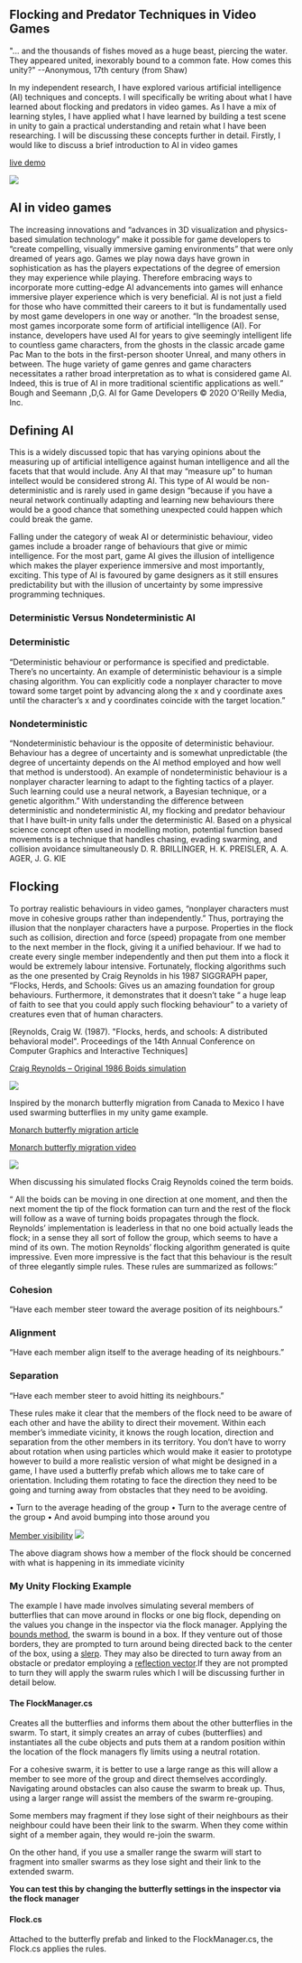 ## Flocking and Predator Techniques in Video Games

"... and the thousands of fishes moved as a huge beast, piercing the water. They appeared united, inexorably bound to a common fate. How comes this unity?"
 --Anonymous, 17th century (from Shaw)

In my independent research, I have explored various artificial intelligence (AI) techniques and concepts. I will specifically be writing about what I have learned about flocking and predators in video games. As I have a mix of learning styles, I have applied what I have learned by building a test scene in unity to gain a practical understanding and retain what I have been researching. I will be discussing these concepts further in detail. Firstly, I would like to discuss a brief introduction to AI in video games


[live demo](https://vimeo.com/431711050)


![](1.PNG)

## AI in video games

The increasing innovations and “advances in 3D visualization and physics-based simulation technology” make it possible for game developers to “create compelling, visually immersive gaming environments” that were only dreamed of years ago.
Games we play nowa days have grown in sophistication as has the players expectations of the degree of emersion they may experience while playing.  Therefore embracing ways to incorporate more cutting-edge AI advancements into games will enhance immersive player experience which is very beneficial.
AI is not just a field for those who have committed their careers to it but is fundamentally used by most game developers in one way or another.
“In the broadest sense, most games incorporate some form of artificial intelligence (AI). For instance, developers have used AI for years to give seemingly intelligent life to countless game characters, from the ghosts in the classic arcade game Pac Man to the bots in the first-person shooter Unreal, and many others in between. The huge variety of game genres and game characters necessitates a rather broad interpretation as to what is considered game AI. Indeed, this is true of AI in more traditional scientific applications as well.” Bough and Seemann ,D,G. AI for Game Developers © 2020 O'Reilly Media, Inc.

## Defining AI

This is a widely discussed topic that has varying opinions about the measuring up of artificial intelligence against human intelligence and all the facets that that would include. Any AI that may “measure up” to human intellect would be considered strong AI. This  type of AI would be non-deterministic and is rarely used in game design “because if you have a neural network continually adapting and learning new behaviours there would be a good chance that something unexpected could happen which could break the game.

Falling under the category of weak AI or deterministic behaviour, video games include a broader range of behaviours that give or mimic intelligence. For the most part, game AI gives the illusion of intelligence which makes the player experience immersive and most importantly, exciting. This type of AI is favoured by game designers as it still ensures predictability but with the illusion of uncertainty by some impressive programming techniques.  

### Deterministic Versus Nondeterministic AI

### Deterministic

“Deterministic behaviour or performance is specified and predictable. There’s no uncertainty. An example of deterministic behaviour is a simple chasing algorithm. You can explicitly code a nonplayer character to move toward some target point by advancing along the x and y coordinate axes until the character’s x and y coordinates coincide with the target location.”

### Nondeterministic

“Nondeterministic behaviour is the opposite of deterministic behaviour. Behaviour has a degree of uncertainty and is somewhat unpredictable (the degree of uncertainty depends on the AI method employed and how well that method is understood). An example of nondeterministic behaviour is a nonplayer character learning to adapt to the fighting tactics of a player. Such learning could use a neural network, a Bayesian technique, or a genetic algorithm.”
With understanding the difference between deterministic and nondeterministic AI, my flocking and predator behaviour that I have built-in unity falls under the deterministic AI. Based on a physical science concept often used in modelling motion, potential function based movements is a technique that handles chasing, evading swarming, and collision avoidance simultaneously
D. R. BRILLINGER, H. K. PREISLER, A. A. AGER, J. G. KIE

## Flocking

To portray realistic  behaviours in video games, “nonplayer characters must move in cohesive groups rather than independently.” Thus,  portraying the illusion that the nonplayer characters have a purpose. Properties in the flock such as collision, direction and force (speed) propagate from one member to the next member in the flock, giving it a unified behaviour. If we had to create every single member independently and then put them into a flock it would be extremely labour intensive. Fortunately, flocking algorithms such as the one presented by Craig Reynolds in his 1987 SIGGRAPH paper, “Flocks, Herds, and Schools: Gives us an amazing foundation for group behaviours. Furthermore, it demonstrates that it doesn’t take “ a huge leap of faith to see that you could apply such flocking behaviour” to a variety of creatures even that of human characters.

[Reynolds, Craig W. (1987). "Flocks, herds, and schools: A distributed behavioral model". Proceedings of the 14th Annual Conference on Computer Graphics and Interactive Techniques]

[Craig Reynolds – Original 1986 Boids simulation]()


![](2.PNG)

Inspired by the monarch butterfly migration from Canada to Mexico I have used swarming butterflies in my unity game example.

[Monarch butterfly migration article](https://www.nationalgeographic.com/news/2017/10/monarch-butterfly-migration/)

[Monarch butterfly migration video](https://www.youtube.com/watch?v=lWOySU_hAz0)

![](2.PNG)

When discussing his simulated flocks Craig Reynolds coined the term boids.

“ All the boids can be moving in one direction at one moment, and then the next moment the tip of the flock formation can turn and the rest of the flock will follow as a wave of turning boids propagates through the flock. Reynolds’ implementation is leaderless in that no one boid actually leads the flock; in a sense they all sort of follow the group, which seems to have a mind of its own. The motion Reynolds’ flocking algorithm generated is quite impressive. Even more impressive is the fact that this behaviour is the result of three elegantly simple rules. These rules are summarized as follows:”

### Cohesion
“Have each member steer toward the average position of its neighbours.”
### Alignment
“Have each member align itself to the average heading of its neighbours.”
### Separation
“Have each member steer to avoid hitting its neighbours.”

These rules make it clear that the members of the flock need to be aware of each other and have the ability to direct their movement. Within each member’s immediate vicinity,  it knows the rough location, direction and separation from the other members in its territory.
You don’t have to worry about rotation when using particles which would make it easier to prototype however to build a more realistic version of what might be designed in a game,  I have used a butterfly prefab which allows me to take care of orientation. Including them rotating to face the direction they need to be going and turning away from obstacles that they need to be avoiding.

•	Turn to the average heading of the group
•	Turn to the average centre of the group
•	And avoid bumping into those around you

[Member visibility](https://www.oreilly.com/library/view/ai-for-game/0596005555/ch04.html)
![](4.PNG)

The above diagram shows how a member of the flock should be concerned with what is happening in its immediate vicinity

### My Unity Flocking Example

The example I have made involves simulating several members of butterflies that can move around in flocks or one big flock, depending on the values you change in the inspector via the flock manager. Applying the [bounds method](), the swarm is bound in a box. If they venture out of those borders, they are prompted to turn around being directed back to the center of the box, using a [slerp](). They may also be directed to turn away from an obstacle or predator employing a [reflection vector]().If they are not prompted to turn they will apply the swarm rules which I will be discussing further in detail below.

#### The FlockManager.cs  

Creates all the butterflies and informs them about the other butterflies in the swarm. To start, it simply creates an array of cubes (butterflies) and instantiates all the cube objects and puts them at a random position within the location of the flock managers fly limits using a neutral rotation.

For a cohesive swarm, it is better to use a large range as this will allow a member to see more of the group and direct themselves accordingly. Navigating around obstacles can also cause the swarm to break up. Thus, using a larger range will assist the members of the swarm re-grouping.

Some members may fragment if they lose sight of their neighbours as their neighbour could have been their link to the swarm. When they come within sight of a member again, they would re-join the swarm.

On the other hand, if you use a smaller range the swarm will start to fragment into smaller swarms as they lose sight and their link to the extended swarm.

**You can test this by changing the butterfly settings in the inspector via the flock manager**

#### Flock.cs
Attached to the butterfly prefab and linked to the FlockManager.cs, the Flock.cs applies the rules.
